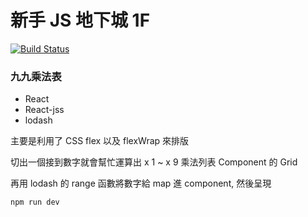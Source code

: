 # 新手 JS 地下城 1F

[![Build Status](https://travis-ci.org/littlehorseboy/novice-js-dungeon-1f.svg?branch=master)](https://travis-ci.org/littlehorseboy/novice-js-dungeon-1f)

### 九九乘法表

* React
* React-jss
* lodash

主要是利用了 CSS flex 以及 flexWrap 來排版

切出一個接到數字就會幫忙運算出 x 1 ~ x 9 乘法列表 Component 的 Grid

再用 lodash 的 range 函數將數字給 map 進 component, 然後呈現


```bash
npm run dev
```
